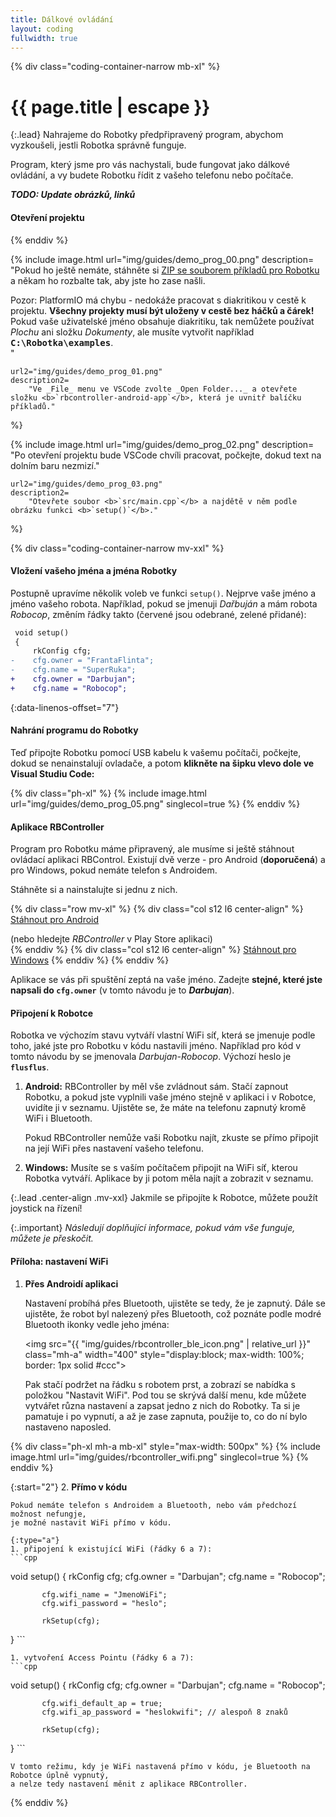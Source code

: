 ```yaml
---
title: Dálkové ovládání
layout: coding
fullwidth: true
---
```


{% div class="coding-container-narrow mb-xl" %}
# {{ page.title | escape }}

{:.lead}
Nahrajeme do Robotky předpřipravený program, abychom vyzkoušeli, jestli Robotka správně funguje.

Program, který jsme pro vás nachystali, bude fungovat jako dálkové ovládání,
a vy budete Robotku řídit z vašeho telefonu nebo počítače.


***TODO: Update obrázků, linků***


#### Otevření projektu


{% enddiv %}

{% include image.html
    url="img/guides/demo_prog_00.png"
    description=
        "Pokud ho ještě nemáte, stáhněte si [ZIP se souborem příkladů pro Robotku](https://github.com/RoboticsBrno/robotka-examples/archive/master.zip)
        a někam ho rozbalte tak, aby jste ho zase našli.

<div class=\"important\">Pozor: PlatformIO má chybu - nedokáže pracovat s diakritikou v cestě k projektu. <b>Všechny projekty musí být uloženy v cestě bez háčků a čárek!</b><br>
Pokud vaše uživatelské jméno obsahuje diakritiku, tak nemůžete používat <i>Plochu</i> ani složku <i>Dokumenty</i>, ale musíte vytvořit například <b><kbd>C:\Robotka\examples</kbd></b>.</div>"

    url2="img/guides/demo_prog_01.png"
    description2=
        "Ve _File_ menu ve VSCode zvolte _Open Folder..._ a otevřete složku <b>`rbcontroller-android-app`</b>, která je uvnitř balíčku příkladů."
 %}

{% include image.html
    url="img/guides/demo_prog_02.png"
    description=
        "Po otevření projektu bude VSCode chvíli pracovat, počkejte, dokud text na dolním baru nezmizí."

    url2="img/guides/demo_prog_03.png"
    description2=
        "Otevřete soubor <b>`src/main.cpp`</b> a najdětě v něm podle obrázku funkci <b>`setup()`</b>."
 %}


{% div class="coding-container-narrow mv-xxl" %}
#### Vložení vašeho jména a jména Robotky
Postupně upravíme několik voleb ve funkci `setup()`. Nejprve vaše jméno a jméno vašeho robota.
Například, pokud se jmenuji _Dařbuján_ a mám robota _Robocop_, změním řádky takto
(červené jsou odebrané, zelené přidané):

```diff
 void setup()
 {
     rkConfig cfg;
-    cfg.owner = "FrantaFlinta";
-    cfg.name = "SuperRuka";
+    cfg.owner = "Darbujan";
+    cfg.name = "Robocop";

```
{:data-linenos-offset="7"}

#### Nahrání programu do Robotky
Teď připojte Robotku pomocí USB kabelu k vašemu počítači, počkejte, dokud se nenainstalují ovladače,
a potom **klikněte na šipku vlevo dole ve Visual Studiu Code:**

{% div class="ph-xl" %}
 {% include image.html
    url="img/guides/demo_prog_05.png"
    singlecol=true
 %}
{% enddiv %}


#### Aplikace RBController
Program pro Robotku máme připravený, ale musíme si ještě stáhnout ovládací aplikaci RBControl.
Existují dvě verze - pro Android (**doporučená**) a pro Windows, pokud nemáte telefon
s Androidem.

Stáhněte si a nainstalujte si jednu z nich.

{% div class="row mv-xl" %}
{% div class="col s12 l6 center-align" %}
<a class="waves-effect waves-light btn-large green darken-1" href="https://play.google.com/store/apps/details?id=com.tassadar.rbcontroller">Stáhnout pro Android</a>
<div class="mt-xs grey-text text-darken-1">(nebo hledejte <i>RBController</i> v Play Store aplikaci)</div>
{% enddiv %}
{% div class="col s12 l6 center-align" %}
<a class="btn-large blue darken-1" href="https://github.com/RoboticsBrno/rbcontroller-electron/releases/download/v1.3.0/rbcontroller-electron.Setup.1.3.0.exe">Stáhnout pro Windows</a>
{% enddiv %}
{% enddiv %}

Aplikace se vás při spuštění zeptá na vaše jméno. Zadejte **stejné, které jste napsali do <b>`cfg.owner`</b>** (v tomto návodu je to **_Darbujan_**).


#### Připojení k Robotce
Robotka ve výchozím stavu vytváří vlastní WiFi síť, která se jmenuje podle toho,
jaké jste pro Robotku v kódu nastavili jméno. Například pro kód v tomto návodu by se jmenovala
_Darbujan-Robocop_. Výchozí heslo je <b>`flusflus`</b>.

1. **Android:** RBController by měl vše zvládnout sám. Stačí zapnout Robotku,
   a pokud jste vyplnili vaše jméno stejně v aplikaci i v Robotce,
   uvidíte ji v seznamu. Ujistěte se, že máte na telefonu zapnutý kromě WiFi i Bluetooth.

   Pokud RBController nemůže vaši Robotku najít, zkuste se přímo připojit na její WiFi přes nastavení
   vašeho telefonu.

2. **Windows:** Musíte se s vaším počítačem připojit na WiFi síť, kterou Robotka vytváří.
   Aplikace by ji potom měla najít a zobrazit v seznamu.


{:.lead .center-align .mv-xxl}
Jakmile se připojíte k Robotce, můžete použít joystick na řízení!

{:.important}
_Následují doplňující informace, pokud vám vše funguje, můžete je přeskočit._


#### Příloha: nastavení WiFi
1. **Přes Androidí aplikaci**

   Nastavení probíhá přes Bluetooth, ujistěte se tedy, že je zapnutý. Dále se ujistěte,
   že robot byl nalezený přes Bluetooth, což poznáte podle modré Bluetooth ikonky vedle jeho jména:

   <img src="{{ "img/guides/rbcontroller_ble_icon.png" | relative_url }}" class="mh-a" width="400" style="display:block; max-width: 100%; border: 1px solid #ccc">

   Pak stačí podržet na řádku s robotem prst, a zobrazí se nabídka s položkou "Nastavit WiFi".
   Pod tou se skrývá další menu, kde můžete vytvářet různa nastavení a zapsat jedno z nich do Robotky.
   Ta si je pamatuje i po vypnutí, a až je zase zapnuta, použije to, co do ní bylo nastaveno naposled.

{% div class="ph-xl mh-a mb-xl" style="max-width: 500px" %}
 {% include image.html
     url="img/guides/rbcontroller_wifi.png"
     singlecol=true
 %}
{% enddiv %}

{:start="2"}
2. **Přímo v kódu**

    Pokud nemáte telefon s Androidem a Bluetooth, nebo vám předchozí možnost nefungje,
    je možné nastavit WiFi přímo v kódu.

    {:type="a"}
    1. připojení k existující WiFi (řádky 6 a 7):
    ```cpp
   void setup() {
           rkConfig cfg;
           cfg.owner = "Darbujan";
           cfg.name = "Robocop";

           cfg.wifi_name = "JmenoWiFi";
           cfg.wifi_password = "heslo";

           rkSetup(cfg);
   }
    ```

    1. vytvoření Access Pointu (řádky 6 a 7):
    ```cpp
   void setup() {
           rkConfig cfg;
           cfg.owner = "Darbujan";
           cfg.name = "Robocop";

           cfg.wifi_default_ap = true;
           cfg.wifi_ap_password = "heslokwifi"; // alespoň 8 znaků

           rkSetup(cfg);
   }
    ```

    V tomto režimu, kdy je WiFi nastavená přímo v kódu, je Bluetooth na Robotce úplně vypnutý,
    a nelze tedy nastavení měnit z aplikace RBController.


{% enddiv %}
